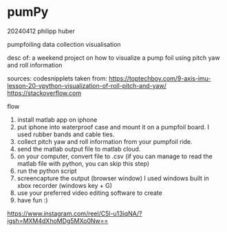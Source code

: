 # pumPy 

20240412 philipp huber

pumpfoiling data collection visualisation

desc of:
a weekend project on how to visualize a pump foil using pitch yaw and roll information

sources: 
codesnipplets taken from: 
https://toptechboy.com/9-axis-imu-lesson-20-vpython-visualization-of-roll-pitch-and-yaw/
https://stackoverflow.com

flow
1. install matlab app on iphone
2. put iphone into waterproof case and mount it on a pumpfoil board. I used rubber bands and cable ties.
3. collect pitch yaw and roll information from your pumpfoil ride.
4. send the matlab output file to matlab cloud.
5. on your computer, convert file to .csv (if you can manage to read the matlab file with python, you can skip this step)
6. run the python script
7. screencapture the output (browser window) I used windows built in xbox recorder (windows key + G)
8. use your preferred video editing software to create
9. have fun :)

https://www.instagram.com/reel/C5l-u13iqNA/?igsh=MXM4dXhoMDg5MXo0Nw==

